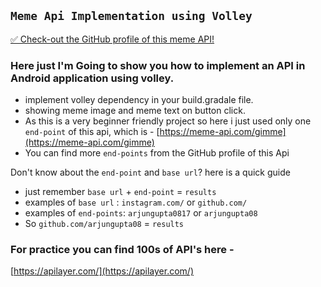 ## `Meme Api Implementation using Volley`

[✅ Check-out the GitHub profile of this meme API!](https://github.com/D3vd/Meme_Api)

### Here just I'm Going to show you how to implement an API in Android application using volley.
- implement volley dependency in your build.gradale file.
- showing meme image and meme text on button click.
- As this is a very beginner friendly project so here i just used only one `end-point` of this api, which is - [https://meme-api.com/gimme](https://meme-api.com/gimme)
- You can find more `end-points` from the GitHub profile of this Api

Don't know about the `end-point` and `base url`? here is a quick guide 
- just remember `base url` + `end-point` = `results`
- examples of `base url` : `instagram.com/` or `github.com/`
- examples of `end-points`: `arjungupta0817` or `arjungupta08`
- So `github.com/arjungupta08` = `results`

### For practice you can find 100s of API's here -
[https://apilayer.com/](https://apilayer.com/)
